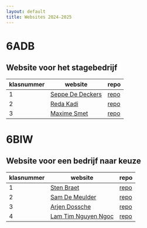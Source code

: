 ```yaml
---
layout: default
title: Websites 2024-2025
---
```


# 6ADB
## Website voor het stagebedrijf

| klasnummer | website | repo |
|---|---|---|
| 1 | [Seppe De Deckers](https://seppedd-immalle.github.io/StageWebsite/) | [repo](https://github.com/SeppeDD-immalle/SeppeDD-immalle.github.io/tree/main/StageWebsite) | 
| 2 | [Reda Kadi](https://redak-immalle.github.io/StageBedrijfSite/) | [repo](https://github.com/RedaK-immalle/RedaK-immalle.github.io/tree/main/StageBedrijfSite) | 
| 3 | [Maxime Smet](https://maximes-immalle.github.io/EigenWebSiteStage/) | [repo](https://github.com/MaximeS-immalle/MaximeS-immalle.github.io/tree/main/EigenWebSiteStage)|

# 6BIW
## Website voor een bedrijf naar keuze

| klasnummer | website | repo |
|---|---|---|
| 1 | [Sten Braet](https://stenb-immalle.github.io/WebsiteBedrijf/) | [repo](https://github.com/StenB-immalle/StenB-immalle.github.io/tree/main/WebsiteBedrijf) | 
| 2 | [Sam De Meulder](https://samdm-immalle.github.io/WebsiteQube/) | [repo](https://github.com/samdm-immalle/samdm-immalle.github.io/tree/main/WebsiteQube) | 
| 3 | [Arjen Dossche](https://arjendimmalle.github.io/nike/) | [repo](https://github.com/ArjenDimmalle/ArjenDimmalle.github.io/tree/main/nike) |
| 4 | [Lam Tim Nguyen Ngoc](https://lamtimnn-immalle.github.io/siteGIT/) | [repo](https://github.com/LamTimNN-immalle/LamTimNN-immalle.github.io/tree/main/siteGIT) |
